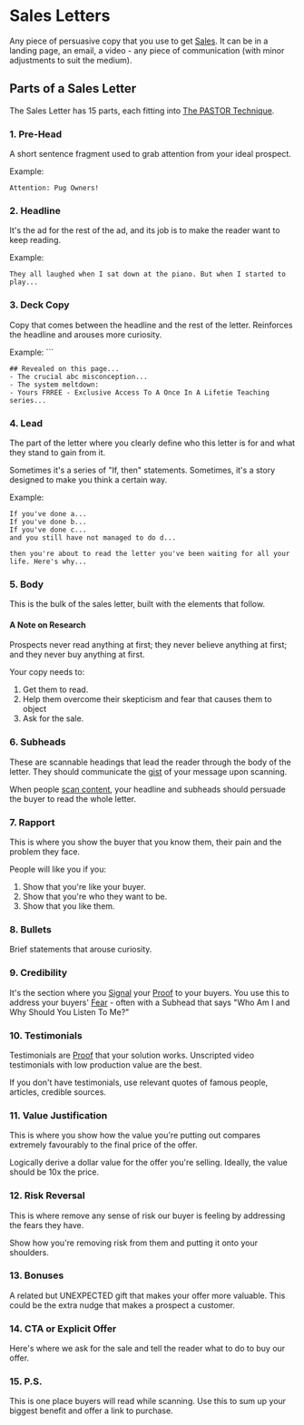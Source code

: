 # Sales Letters
Any piece of persuasive copy that you use to get [Sales](Inbox/Sales.md). It can be in a landing page, an email, a video - any piece of communication (with minor adjustments to suit the medium).

## Parts of a Sales Letter
The Sales Letter has 15 parts, each fitting into [The PASTOR Technique](Inbox/The%20PASTOR%20Technique.md).

### 1. Pre-Head
A short sentence fragment used to grab attention from your ideal prospect.

Example: 
```
Attention: Pug Owners!
```

### 2. Headline
It's the ad for the rest of the ad, and its job is to  make the reader want to keep reading.

Example: 
```
They all laughed when I sat down at the piano. But when I started to play...
```

### 3. Deck Copy
Copy that comes between the headline and the rest of the letter. Reinforces the headline and arouses more curiosity.

Example: ```

```
## Revealed on this page...
- The crucial abc misconception...
- The system meltdown:
- Yours FRREE - Exclusive Access To A Once In A Lifetie Teaching series...
```

### 4. Lead
The part of the letter where you clearly define who this letter is for and what they stand to gain from it.

Sometimes it's a series of "If, then" statements. Sometimes, it's a story designed to make you think a certain way.

Example:

```
If you've done a...
If you've done b...
If you've done c...
and you still have not managed to do d...

then you're about to read the letter you've been waiting for all your life. Here's why...
```

### 5. Body
This is the bulk of the sales letter, built with the elements that follow.

#### A Note on Research
Prospects never read anything at first; they never believe anything at first; and they never buy anything at first.

Your copy needs to: 
1. Get them to read.
2. Help them overcome their skepticism and fear  that causes them to object
3. Ask for the sale.

### 6. Subheads
These are scannable headings that lead the reader through the body of the letter. They should communicate the [gist](Unity%20and%20Complexity.md) of your message upon scanning.

When people [scan content](scan%20content), your headline and subheads should persuade the buyer to read the whole letter.

### 7. Rapport
This is where you show the buyer that you know them, their pain and the problem they face.

People will like you if you:
1. Show that you're like your buyer.
2. Show that you're who they want to be.
3. Show that you like them.

### 8. Bullets
Brief statements that arouse curiosity.

### 9. Credibility
It's the section where you [Signal](Signal.md) your [Proof](Proof.md) to your buyers. You use this to address your buyers' [Fear](Fear) - often with a Subhead that says "Who Am I and Why Should You Listen To Me?"

### 10. Testimonials
Testimonials are [Proof](Proof.md) that your solution works. Unscripted video testimonials with low production value are the best.

If you don't have testimonials, use relevant quotes of famous people, articles, credible sources.

### 11. Value Justification
This is where you show how the value you're putting out compares extremely favourably to the final price of the offer.

Logically derive a dollar value for the offer you're selling. Ideally, the value should be 10x the price.

### 12. Risk Reversal
This is where remove any sense of risk our buyer is feeling by addressing the fears they have.

Show how you're removing risk from them and putting it onto your shoulders.

### 13. Bonuses
A related but UNEXPECTED gift that makes your offer more valuable. This could be the extra nudge that makes a prospect a customer.

### 14. CTA or Explicit Offer
Here's where we ask for the sale and tell the reader what to do to buy our offer.

### 15. P.S.
This is one place buyers will read while scanning. Use this to sum up your biggest benefit and offer a link to purchase.